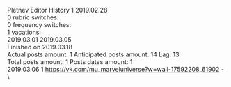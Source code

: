 Pletnev	Editor History 1 2019.02.28\
0 rubric switches:\
0 frequency switches:\
1 vacations:\
2019.03.01 2019.03.05 \
Finished on 2019.03.18\
Actual posts amount: 1	Anticipated posts amount: 14	 Lag: 13
\
Total posts amount: 1	Posts dates amount: 1\
2019.03.06 1 https://vk.com/mu_marveluniverse?w=wall-17592208_61902 - \
